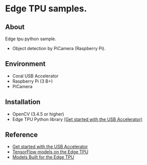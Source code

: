 # Edge TPU samples.

## About
Edge tpu python sample.
 - Object detection by PiCamera (Raspberry Pi).
 
## Environment
- Coral USB Accelerator
- Raspberry Pi (3 B+)
- PiCamera

## Installation
- OpenCV (3.4.5 or higher)
- Edge TPU Python library [(Get started with the USB Accelerator)](https://coral.withgoogle.com/tutorials/accelerator/)

## Reference
- [Get started with the USB Accelerator](https://coral.withgoogle.com/tutorials/accelerator/)
- [TensorFlow models on the Edge TPU](https://coral.withgoogle.com/tutorials/edgetpu-models-intro/#model-requirements)
- [Models Built for the Edge TPU](https://coral.withgoogle.com/models/)
